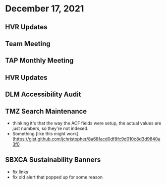 # December 17, 2021

## HVR Updates

## Team Meeting

## TAP Monthly Meeting

## HVR Updates

## DLM Accessibility Audit

## TMZ Search Maintenance
- thinking it's that the way the ACF fields were setup, the actual values are just numbers, so they're not indexed. 
- Something [like this might work](https://gist.github.com/jchristopher/8a68facd0df8fc9d010c8d3d9840a3f0

## SBXCA Sustainability Banners
- fix links
- fix old alert that popped up for some reason
